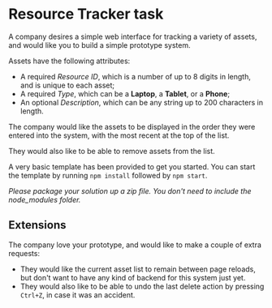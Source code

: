 # Resource Tracker task

A company desires a simple web interface for tracking a variety of assets, and would like you to
build a simple prototype system.

Assets have the following attributes:
* A required _Resource ID_, which is a number of up to 8 digits in length, and is unique to each asset;
* A required _Type_, which can be a **Laptop**, a **Tablet**, or a **Phone**;
* An optional _Description_, which can be any string up to 200 characters in length.

The company would like the assets to be displayed in the order they were entered into the system,
with the most recent at the top of the list.

They would also like to be able to remove assets from the list.

A very basic template has been provided to get you started. You can start the template by running
`npm install` followed by `npm start`.

_Please package your solution up a zip file. You don't need to include the node_modules folder._

## Extensions

The company love your prototype, and would like to make a couple of extra requests:

* They would like the current asset list to remain between page reloads, but don't want to have any
  kind of backend for this system just yet.
* They would also like to be able to undo the last delete action by pressing `Ctrl+Z`, in
  case it was an accident.
